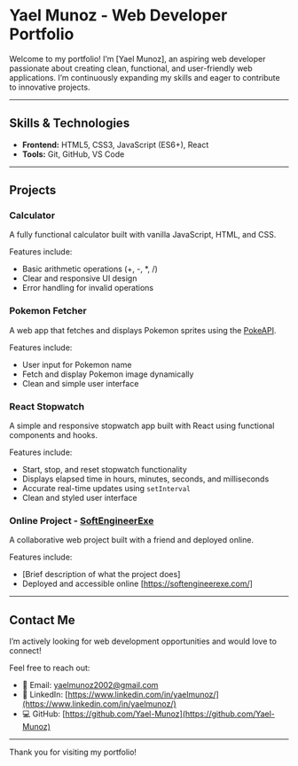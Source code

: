 # Yael Munoz - Web Developer Portfolio

Welcome to my portfolio! I’m [Yael Munoz], an aspiring web developer passionate about creating clean, functional, and user-friendly web applications. I’m continuously expanding my skills and eager to contribute to innovative projects.

---

## Skills & Technologies

- **Frontend:** HTML5, CSS3, JavaScript (ES6+), React
- **Tools:** Git, GitHub, VS Code

---

## Projects

### Calculator

A fully functional calculator built with vanilla JavaScript, HTML, and CSS.

Features include:

- Basic arithmetic operations (+, -, *, /)
- Clear and responsive UI design
- Error handling for invalid operations

### Pokemon Fetcher

A web app that fetches and displays Pokemon sprites using the [PokeAPI](https://pokeapi.co/).

Features include:

- User input for Pokemon name
- Fetch and display Pokemon image dynamically
- Clean and simple user interface

### React Stopwatch

A simple and responsive stopwatch app built with React using functional components and hooks.

Features include:

- Start, stop, and reset stopwatch functionality
- Displays elapsed time in hours, minutes, seconds, and milliseconds
- Accurate real-time updates using `setInterval`
- Clean and styled user interface

### Online Project - [SoftEngineerExe](https://softengineerexe.com/)

A collaborative web project built with a friend and deployed online.

Features include:

- [Brief description of what the project does]
- Deployed and accessible online [https://softengineerexe.com/]

---

## Contact Me

I’m actively looking for web development opportunities and would love to connect!

Feel free to reach out:

- 📧 Email: yaelmunoz2002@gmail.com
- 🔗 LinkedIn: [https://www.linkedin.com/in/yaelmunoz/](https://www.linkedin.com/in/yaelmunoz/)
- 💻 GitHub: [https://github.com/Yael-Munoz](https://github.com/Yael-Munoz)

---

Thank you for visiting my portfolio!